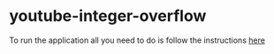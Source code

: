 # youtube-integer-overflow

To run the application all you need to do is follow the instructions [here](https://p5js.org/tutorials/setting-up-your-environment/)
